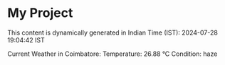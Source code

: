 # My Project

This content is dynamically generated in Indian Time (IST): 2024-07-28 19:04:42 IST


Current Weather in Coimbatore:
Temperature: 26.88 °C
Condition: haze
